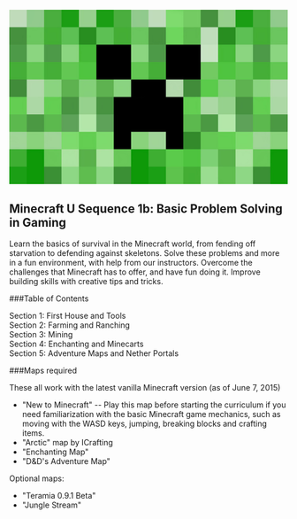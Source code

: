 ![](images/Minecraft-Creeper-Wallpapers.jpg)

## Minecraft U Sequence 1b: Basic Problem Solving in Gaming

Learn the basics of survival in the Minecraft world, from fending off starvation to defending against skeletons. Solve these problems and more in a fun environment, with help from our instructors. Overcome the challenges that Minecraft has to offer, and have fun doing it. Improve building skills with creative tips and tricks.

###Table of Contents

Section 1: First House and Tools  
Section 2: Farming and Ranching  
Section 3: Mining  
Section 4: Enchanting and Minecarts  
Section 5: Adventure Maps and Nether Portals  

###Maps required

These all work with the latest vanilla Minecraft version (as of June 7, 2015)

* "New to Minecraft" -- Play this map before starting the curriculum if you need familiarization with the basic Minecraft game mechanics, such as moving with the WASD keys, jumping, breaking blocks and crafting items.
* "Arctic" map by ICrafting
* "Enchanting Map"
* "D&D's Adventure Map"

Optional maps:

* "Teramia 0.9.1 Beta"
* "Jungle Stream"
